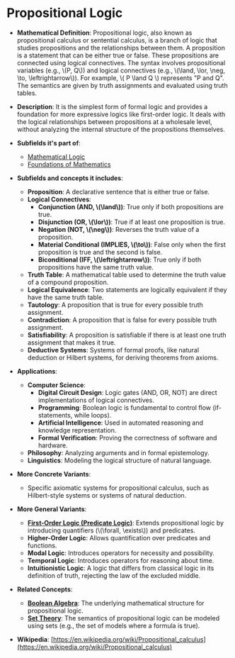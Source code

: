 # Propositional Logic

- **Mathematical Definition**: Propositional logic, also known as propositional calculus or sentential calculus, is a branch of logic that studies propositions and the relationships between them. A proposition is a statement that can be either true or false. These propositions are connected using logical connectives. The syntax involves propositional variables (e.g., \\(P, Q\\)) and logical connectives (e.g., \\(\land, \lor, \neg, \to, \leftrightarrow\\)). For example, \\( P \land Q \\) represents "P and Q". The semantics are given by truth assignments and evaluated using truth tables.

- **Description**: It is the simplest form of formal logic and provides a foundation for more expressive logics like first-order logic. It deals with the logical relationships between propositions at a wholesale level, without analyzing the internal structure of the propositions themselves.

- **Subfields it's part of**:
    - [Mathematical Logic](https://en.wikipedia.org/wiki/Mathematical_logic)
    - [Foundations of Mathematics](https://en.wikipedia.org/wiki/Foundations_of_mathematics)

- **Subfields and concepts it includes**:
    - **Proposition**: A declarative sentence that is either true or false.
    - **Logical Connectives**:
        - **Conjunction (AND, \\(\land\\))**: True only if both propositions are true.
        - **Disjunction (OR, \\(\lor\\))**: True if at least one proposition is true.
        - **Negation (NOT, \\(\neg\\))**: Reverses the truth value of a proposition.
        - **Material Conditional (IMPLIES, \\(\to\\))**: False only when the first proposition is true and the second is false.
        - **Biconditional (IFF, \\(\leftrightarrow\\))**: True only if both propositions have the same truth value.
    - **Truth Table**: A mathematical table used to determine the truth value of a compound proposition.
    - **Logical Equivalence**: Two statements are logically equivalent if they have the same truth table.
    - **Tautology**: A proposition that is true for every possible truth assignment.
    - **Contradiction**: A proposition that is false for every possible truth assignment.
    - **Satisfiability**: A proposition is satisfiable if there is at least one truth assignment that makes it true.
    - **Deductive Systems**: Systems of formal proofs, like natural deduction or Hilbert systems, for deriving theorems from axioms.

- **Applications**:
    - **Computer Science**:
        - **Digital Circuit Design**: Logic gates (AND, OR, NOT) are direct implementations of logical connectives.
        - **Programming**: Boolean logic is fundamental to control flow (if-statements, while loops).
        - **Artificial Intelligence**: Used in automated reasoning and knowledge representation.
        - **Formal Verification**: Proving the correctness of software and hardware.
    - **Philosophy**: Analyzing arguments and in formal epistemology.
    - **Linguistics**: Modeling the logical structure of natural language.

- **More Concrete Variants**:
    - Specific axiomatic systems for propositional calculus, such as Hilbert-style systems or systems of natural deduction.

- **More General Variants**:
    - **[First-Order Logic (Predicate Logic)](./first_order_logic.md)**: Extends propositional logic by introducing quantifiers (\\(\forall, \exists\\)) and predicates.
    - **Higher-Order Logic**: Allows quantification over predicates and functions.
    - **Modal Logic**: Introduces operators for necessity and possibility.
    - **Temporal Logic**: Introduces operators for reasoning about time.
    - **Intuitionistic Logic**: A logic that differs from classical logic in its definition of truth, rejecting the law of the excluded middle.

- **Related Concepts**:
    - **[Boolean Algebra](../pure_mathematics/algebra/boolean_algebra.md)**: The underlying mathematical structure for propositional logic.
    - **[Set Theory](../set_theory/set.md)**: The semantics of propositional logic can be modeled using sets (e.g., the set of models where a formula is true).

- **Wikipedia**: [https://en.wikipedia.org/wiki/Propositional_calculus](https://en.wikipedia.org/wiki/Propositional_calculus)
